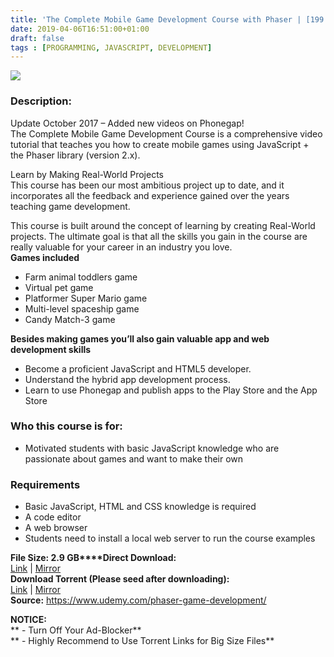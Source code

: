 ```yaml
---
title: 'The Complete Mobile Game Development Course with Phaser | [199.99$ Course For Free]'
date: 2019-04-06T16:51:00+01:00
draft: false
tags : [PROGRAMMING, JAVASCRIPT, DEVELOPMENT]
---
```


[![](https://2.bp.blogspot.com/-SUOJR_ExeR4/XKjJjSQPdVI/AAAAAAAABWk/-Q4wDeapKZcgoxuuTU5PaMQT9gJwzdUCQCLcBGAs/s640/The-Complete-Mobile-Game-Development-Course-with-Phaser.jpg)](https://2.bp.blogspot.com/-SUOJR_ExeR4/XKjJjSQPdVI/AAAAAAAABWk/-Q4wDeapKZcgoxuuTU5PaMQT9gJwzdUCQCLcBGAs/s1600/The-Complete-Mobile-Game-Development-Course-with-Phaser.jpg)

  

### Description:

Update October 2017 – Added new videos on Phonegap!  
The Complete Mobile Game Development Course is a comprehensive video tutorial that teaches you how to create mobile games using JavaScript + the Phaser library (version 2.x).  

Learn by Making Real-World Projects  
This course has been our most ambitious project up to date, and it incorporates all the feedback and experience gained over the years teaching game development.  

This course is built around the concept of learning by creating Real-World projects. The ultimate goal is that all the skills you gain in the course are really valuable for your career in an industry you love.  
**Games included**  

*   Farm animal toddlers game
*   Virtual pet game
*   Platformer Super Mario game
*   Multi-level spaceship game
*   Candy Match-3 game

**Besides making games you’ll also gain valuable app and web development skills**  

*   Become a proficient JavaScript and HTML5 developer.
*   Understand the hybrid app development process.
*   Learn to use Phonegap and publish apps to the Play Store and the App Store

### Who this course is for:

*   Motivated students with basic JavaScript knowledge who are passionate about games and want to make their own

### Requirements

*   Basic JavaScript, HTML and CSS knowledge is required
*   A code editor
*   A web browser
*   Students need to install a local web server to run the course examples

**File Size: 2.9 GB****Direct Download:**  
[Link](https://arthikgyan.com/TheCompleteMobilelink1) | [Mirror](https://arthikgyan.com/TheCompleteMobilelink1)  
**Download Torrent (Please seed after downloading):**  
[Link](https://arthikgyan.com/TheCompleteMobiletorrent1) | [Mirror](https://arthikgyan.com/TheCompleteMobiletorrent2)  
**Source:** https://www.udemy.com/phaser-game-development/  

**NOTICE:**  
** - Turn Off Your Ad-Blocker**  
** - Highly Recommend to Use Torrent Links for Big Size Files**